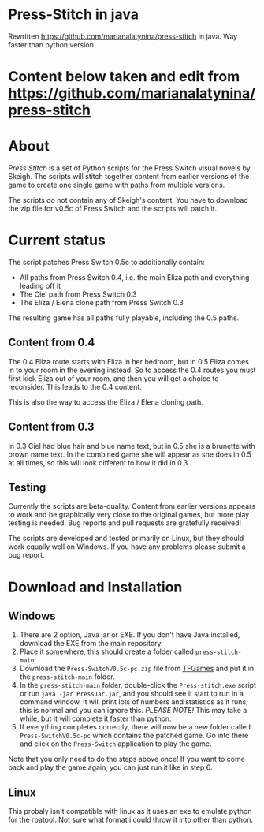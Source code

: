 # Press-Stitch in java

Rewritten https://github.com/marianalatynina/press-stitch in java. Way faster than python version

# Content below taken and edit from https://github.com/marianalatynina/press-stitch

# About
_Press Stitch_ is a set of Python scripts for the Press Switch visual novels by Skeigh. The scripts will stitch together content from earlier versions of the game to create one single game with paths from multiple versions.

The scripts do not contain any of Skeigh's content. You have to download the zip file for v0.5c of Press Switch and the scripts will patch it.

# Current status
The script patches Press Switch 0.5c to additionally contain:

* All paths from Press Switch 0.4, i.e. the main Eliza path and everything leading off it
* The Ciel path from Press Switch 0.3
* The Eliza / Elena clone path from Press Switch 0.3

The resulting game has all paths fully playable, including the 0.5 paths.

## Content from 0.4
The 0.4 Eliza route starts with Eliza in her bedroom, but in 0.5 Eliza comes in to your room in the evening instead. So to access the 0.4 routes you must first kick Eliza out of your room, and then you will get a choice to reconsider. This leads to the 0.4 content.

This is also the way to access the Eliza / Elena cloning path.

## Content from 0.3
In 0.3 Ciel had blue hair and blue name text, but in 0.5 she is a brunette with brown name text. In the combined game she will appear as she does in 0.5 at all times, so this will look different to how it did in 0.3.

## Testing
Currently the scripts are beta-quality. Content from earlier versions appears to work and be graphically very close to the original games, but more play testing is needed. Bug reports and pull requests are gratefully received!

The scripts are developed and tested primarily on Linux, but they should work equally well on Windows. If you have any problems please submit a bug report.

# Download and Installation

## Windows
1. There are 2 option, Java jar or EXE. If you don't have Java installed, download the EXE from the main repository.
2. Place it somewhere, this should create a folder called `press-stitch-main`.
3. Download the `Press-SwitchV0.5c-pc.zip` file from [TFGames](https://tfgames.site/index.php?module=viewgame&id=282) and put it in the `press-stitch-main` folder.
4. In the `press-stitch-main` folder, double-click the `Press-stitch.exe` script or run `java -jar PressJar.jar`, and you should see it start to run in a command window. It will print lots of numbers and statistics as it runs, this is normal and you can ignore this. _PLEASE NOTE!_ This may take a while, but it will complete it faster than python.
5. If everything completes correctly, there will now be a new folder called `Press-SwitchV0.5c-pc` which contains the patched game. Go into there and click on the `Press-Switch` application to play the game.

Note that you only need to do the steps above once! If you want to come back and play the game again, you can just run it like in step 6.

## Linux
This probaly isn't compatible with linux as it uses an exe to emulate python for the rpatool. Not sure what format i could throw it into other than python.
